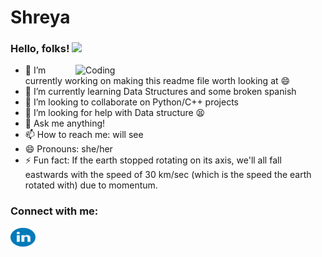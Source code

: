 # Shreya

### Hello, folks! <img src="https://raw.githubusercontent.com/MartinHeinz/MartinHeinz/master/wave.gif" width="30px">

<img align="right" alt="Coding" width="400" src="https://cdn.dribbble.com/users/2646423/screenshots/5507196/computer.gif">

<!--Here are some ideas to get you started:--->

- 🔭 I’m currently working on making this readme file worth looking at 😄
- 🌱 I’m currently learning Data Structures and some broken spanish 
- 👯 I’m looking to collaborate on Python/C++ projects
- 🤔 I’m looking for help with Data structure 😫
- 💬 Ask me anything!
- 📫 How to reach me: will see
- 😄 Pronouns: she/her
- ⚡ Fun fact: If the earth stopped rotating on its axis, we'll all fall eastwards with the speed of 30 km/sec (which is the speed the earth rotated with) due to momentum.

<h3 align="left">Connect with me:</h3>
<p align="left">
<a href="https://www.linkedin.com/in/shreya-1a496018b/" target="blank"><img align="center" src="https://github.com/himanshudadheech/Resouce-Icon/blob/main/linkedin.svg" alt="24shreya" height="30" width="40" /></a>

